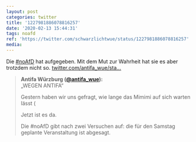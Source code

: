 ```yaml
---
layout: post
categories: twitter
title: '1227981886078816257'
date: '2020-02-13 15:44:31'
tags: noafd
ref: 'https://twitter.com/schwarzlichtwue/status/1227981886078816257'
media:
---
```

Die [#noAfD](/t/noafd) hat aufgegeben. Mit dem Mut zur Wahrheit hat sie es aber trotzdem nicht so. [twitter.com/antifa_wue/sta…](https://twitter.com/antifa_wue/status/1227981423388307459) 
> <b>Antifa Würzburg ([@antifa_wue](https://twitter.com/antifa_wue)):</b>  
>„WEGEN ANTIFA“  
>  
>  
>  
>Gestern haben wir uns gefragt, wie lange das Mimimi auf sich warten lässt (  
>  
>  
>  
>Jetzt ist es da.  
>  
>  
>  
>Die #noAfD gibt nach zwei Versuchen auf: die für den Samstag geplante Veranstaltung ist abgesagt.  
>  
>    

